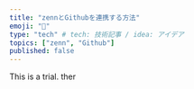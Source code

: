 ```yaml
---
title: "zennとGithubを連携する方法"
emoji: "🐙"
type: "tech" # tech: 技術記事 / idea: アイデア
topics: ["zenn", "Github"]
published: false
---
```

This is a trial.
ther